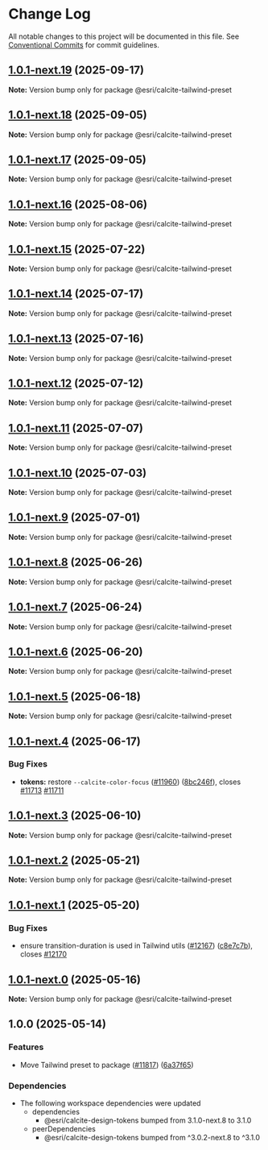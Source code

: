 # Change Log

All notable changes to this project will be documented in this file.
See [Conventional Commits](https://conventionalcommits.org) for commit guidelines.

## [1.0.1-next.19](https://github.com/Esri/calcite-design-system/compare/@esri/calcite-tailwind-preset@1.0.1-next.18...@esri/calcite-tailwind-preset@1.0.1-next.19) (2025-09-17)

**Note:** Version bump only for package @esri/calcite-tailwind-preset

## [1.0.1-next.18](https://github.com/Esri/calcite-design-system/compare/@esri/calcite-tailwind-preset@1.0.1-next.17...@esri/calcite-tailwind-preset@1.0.1-next.18) (2025-09-05)

**Note:** Version bump only for package @esri/calcite-tailwind-preset

## [1.0.1-next.17](https://github.com/Esri/calcite-design-system/compare/@esri/calcite-tailwind-preset@1.0.1-next.16...@esri/calcite-tailwind-preset@1.0.1-next.17) (2025-09-05)

**Note:** Version bump only for package @esri/calcite-tailwind-preset

## [1.0.1-next.16](https://github.com/Esri/calcite-design-system/compare/@esri/calcite-tailwind-preset@1.0.1-next.15...@esri/calcite-tailwind-preset@1.0.1-next.16) (2025-08-06)

**Note:** Version bump only for package @esri/calcite-tailwind-preset

## [1.0.1-next.15](https://github.com/Esri/calcite-design-system/compare/@esri/calcite-tailwind-preset@1.0.1-next.14...@esri/calcite-tailwind-preset@1.0.1-next.15) (2025-07-22)

**Note:** Version bump only for package @esri/calcite-tailwind-preset

## [1.0.1-next.14](https://github.com/Esri/calcite-design-system/compare/@esri/calcite-tailwind-preset@1.0.1-next.13...@esri/calcite-tailwind-preset@1.0.1-next.14) (2025-07-17)

**Note:** Version bump only for package @esri/calcite-tailwind-preset

## [1.0.1-next.13](https://github.com/Esri/calcite-design-system/compare/@esri/calcite-tailwind-preset@1.0.1-next.12...@esri/calcite-tailwind-preset@1.0.1-next.13) (2025-07-16)

**Note:** Version bump only for package @esri/calcite-tailwind-preset

## [1.0.1-next.12](https://github.com/Esri/calcite-design-system/compare/@esri/calcite-tailwind-preset@1.0.1-next.11...@esri/calcite-tailwind-preset@1.0.1-next.12) (2025-07-12)

**Note:** Version bump only for package @esri/calcite-tailwind-preset

## [1.0.1-next.11](https://github.com/Esri/calcite-design-system/compare/@esri/calcite-tailwind-preset@1.0.1-next.10...@esri/calcite-tailwind-preset@1.0.1-next.11) (2025-07-07)

**Note:** Version bump only for package @esri/calcite-tailwind-preset

## [1.0.1-next.10](https://github.com/Esri/calcite-design-system/compare/@esri/calcite-tailwind-preset@1.0.1-next.9...@esri/calcite-tailwind-preset@1.0.1-next.10) (2025-07-03)

**Note:** Version bump only for package @esri/calcite-tailwind-preset

## [1.0.1-next.9](https://github.com/Esri/calcite-design-system/compare/@esri/calcite-tailwind-preset@1.0.1-next.8...@esri/calcite-tailwind-preset@1.0.1-next.9) (2025-07-01)

**Note:** Version bump only for package @esri/calcite-tailwind-preset

## [1.0.1-next.8](https://github.com/Esri/calcite-design-system/compare/@esri/calcite-tailwind-preset@1.0.1-next.7...@esri/calcite-tailwind-preset@1.0.1-next.8) (2025-06-26)

**Note:** Version bump only for package @esri/calcite-tailwind-preset

## [1.0.1-next.7](https://github.com/Esri/calcite-design-system/compare/@esri/calcite-tailwind-preset@1.0.1-next.6...@esri/calcite-tailwind-preset@1.0.1-next.7) (2025-06-24)

**Note:** Version bump only for package @esri/calcite-tailwind-preset

## [1.0.1-next.6](https://github.com/Esri/calcite-design-system/compare/@esri/calcite-tailwind-preset@1.0.1-next.5...@esri/calcite-tailwind-preset@1.0.1-next.6) (2025-06-20)

**Note:** Version bump only for package @esri/calcite-tailwind-preset

## [1.0.1-next.5](https://github.com/Esri/calcite-design-system/compare/@esri/calcite-tailwind-preset@1.0.1-next.4...@esri/calcite-tailwind-preset@1.0.1-next.5) (2025-06-18)

**Note:** Version bump only for package @esri/calcite-tailwind-preset

## [1.0.1-next.4](https://github.com/Esri/calcite-design-system/compare/@esri/calcite-tailwind-preset@1.0.1-next.3...@esri/calcite-tailwind-preset@1.0.1-next.4) (2025-06-17)

### Bug Fixes

- **tokens:** restore `--calcite-color-focus` ([#11960](https://github.com/Esri/calcite-design-system/issues/11960)) ([8bc246f](https://github.com/Esri/calcite-design-system/commit/8bc246fa5085fec8d0a009631c8ed653f53a7136)), closes [#11713](https://github.com/Esri/calcite-design-system/issues/11713) [#11711](https://github.com/Esri/calcite-design-system/issues/11711)

## [1.0.1-next.3](https://github.com/Esri/calcite-design-system/compare/@esri/calcite-tailwind-preset@1.0.1-next.2...@esri/calcite-tailwind-preset@1.0.1-next.3) (2025-06-10)

**Note:** Version bump only for package @esri/calcite-tailwind-preset

## [1.0.1-next.2](https://github.com/Esri/calcite-design-system/compare/@esri/calcite-tailwind-preset@1.0.1-next.1...@esri/calcite-tailwind-preset@1.0.1-next.2) (2025-05-21)

**Note:** Version bump only for package @esri/calcite-tailwind-preset

## [1.0.1-next.1](https://github.com/Esri/calcite-design-system/compare/@esri/calcite-tailwind-preset@1.0.1-next.0...@esri/calcite-tailwind-preset@1.0.1-next.1) (2025-05-20)

### Bug Fixes

- ensure transition-duration is used in Tailwind utils ([#12167](https://github.com/Esri/calcite-design-system/issues/12167)) ([c8e7c7b](https://github.com/Esri/calcite-design-system/commit/c8e7c7ba04baaf9dd9eb123dd7c4d54ecba0547b)), closes [#12170](https://github.com/Esri/calcite-design-system/issues/12170)

## [1.0.1-next.0](https://github.com/Esri/calcite-design-system/compare/@esri/calcite-tailwind-preset@0.2.0-next.9...@esri/calcite-tailwind-preset@1.0.1-next.0) (2025-05-16)

**Note:** Version bump only for package @esri/calcite-tailwind-preset

## 1.0.0 (2025-05-14)

### Features

- Move Tailwind preset to package ([#11817](https://github.com/Esri/calcite-design-system/issues/11817)) ([6a37f65](https://github.com/Esri/calcite-design-system/commit/6a37f65b4105ff8fd769eb387592f644b13668cb))

### Dependencies

- The following workspace dependencies were updated
  - dependencies
    - @esri/calcite-design-tokens bumped from 3.1.0-next.8 to 3.1.0
  - peerDependencies
    - @esri/calcite-design-tokens bumped from ^3.0.2-next.8 to ^3.1.0
